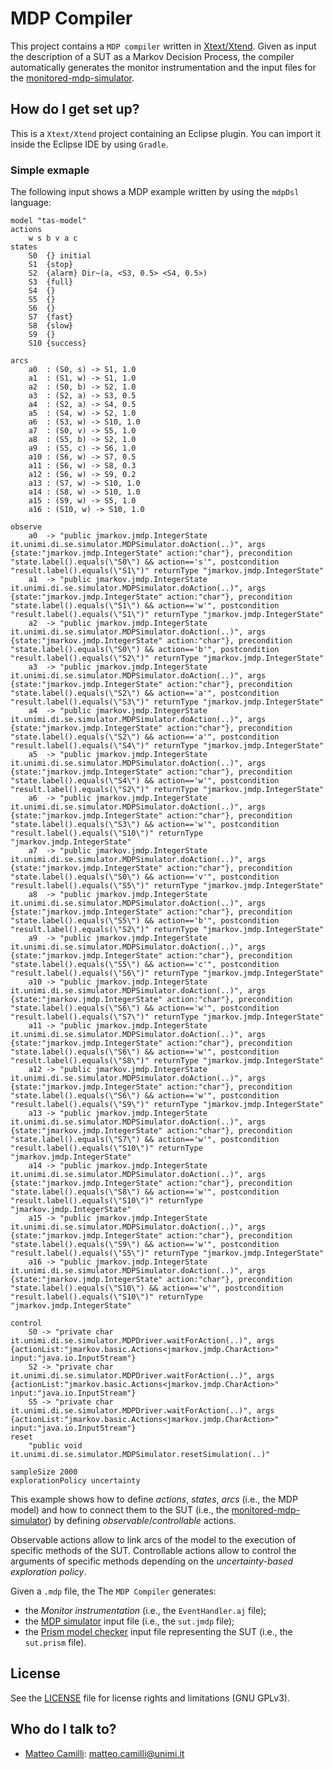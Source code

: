 # MDP Compiler

This project contains a `MDP compiler` written in [Xtext/Xtend](https://www.eclipse.org/Xtext/).
Given as input the description of a SUT as a Markov Decision Process, the compiler
automatically generates the monitor instrumentation and the input files for the [monitored-mdp-simulator](https://github.com/SELab-unimi/mdp-simulator-monitored).

## How do I get set up?

This is a `Xtext/Xtend` project containing an Eclipse plugin.
You can import it inside the Eclipse IDE by using `Gradle`.

### Simple exmaple

The following input shows a MDP example written by using the `mdpDsl` language:

```
model "tas-model"
actions
	w s b v a c
states
	S0  {} initial
	S1  {stop}
	S2  {alarm} Dir~(a, <S3, 0.5> <S4, 0.5>)
	S3  {full}
	S4  {}
	S5  {}
	S6  {}
	S7  {fast}
	S8  {slow}
	S9  {}
	S10 {success}

arcs
	a0  : (S0, s) -> S1, 1.0
	a1  : (S1, w) -> S1, 1.0
	a2  : (S0, b) -> S2, 1.0
	a3  : (S2, a) -> S3, 0.5
	a4  : (S2, a) -> S4, 0.5
	a5  : (S4, w) -> S2, 1.0
	a6  : (S3, w) -> S10, 1.0
	a7  : (S0, v) -> S5, 1.0
	a8  : (S5, b) -> S2, 1.0
	a9  : (S5, c) -> S6, 1.0
	a10 : (S6, w) -> S7, 0.5
	a11 : (S6, w) -> S8, 0.3
	a12 : (S6, w) -> S9, 0.2
	a13 : (S7, w) -> S10, 1.0
	a14 : (S8, w) -> S10, 1.0
	a15 : (S9, w) -> S5, 1.0
	a16 : (S10, w) -> S10, 1.0

observe
	a0  -> "public jmarkov.jmdp.IntegerState it.unimi.di.se.simulator.MDPSimulator.doAction(..)", args {state:"jmarkov.jmdp.IntegerState" action:"char"}, precondition "state.label().equals(\"S0\") && action=='s'", postcondition "result.label().equals(\"S1\")" returnType "jmarkov.jmdp.IntegerState"
	a1  -> "public jmarkov.jmdp.IntegerState it.unimi.di.se.simulator.MDPSimulator.doAction(..)", args {state:"jmarkov.jmdp.IntegerState" action:"char"}, precondition "state.label().equals(\"S1\") && action=='w'", postcondition "result.label().equals(\"S1\")" returnType "jmarkov.jmdp.IntegerState"
	a2  -> "public jmarkov.jmdp.IntegerState it.unimi.di.se.simulator.MDPSimulator.doAction(..)", args {state:"jmarkov.jmdp.IntegerState" action:"char"}, precondition "state.label().equals(\"S0\") && action=='b'", postcondition "result.label().equals(\"S2\")" returnType "jmarkov.jmdp.IntegerState"
	a3  -> "public jmarkov.jmdp.IntegerState it.unimi.di.se.simulator.MDPSimulator.doAction(..)", args {state:"jmarkov.jmdp.IntegerState" action:"char"}, precondition "state.label().equals(\"S2\") && action=='a'", postcondition "result.label().equals(\"S3\")" returnType "jmarkov.jmdp.IntegerState"
	a4  -> "public jmarkov.jmdp.IntegerState it.unimi.di.se.simulator.MDPSimulator.doAction(..)", args {state:"jmarkov.jmdp.IntegerState" action:"char"}, precondition "state.label().equals(\"S2\") && action=='a'", postcondition "result.label().equals(\"S4\")" returnType "jmarkov.jmdp.IntegerState"
	a5  -> "public jmarkov.jmdp.IntegerState it.unimi.di.se.simulator.MDPSimulator.doAction(..)", args {state:"jmarkov.jmdp.IntegerState" action:"char"}, precondition "state.label().equals(\"S4\") && action=='w'", postcondition "result.label().equals(\"S2\")" returnType "jmarkov.jmdp.IntegerState"
	a6  -> "public jmarkov.jmdp.IntegerState it.unimi.di.se.simulator.MDPSimulator.doAction(..)", args {state:"jmarkov.jmdp.IntegerState" action:"char"}, precondition "state.label().equals(\"S3\") && action=='w'", postcondition "result.label().equals(\"S10\")" returnType "jmarkov.jmdp.IntegerState"
	a7  -> "public jmarkov.jmdp.IntegerState it.unimi.di.se.simulator.MDPSimulator.doAction(..)", args {state:"jmarkov.jmdp.IntegerState" action:"char"}, precondition "state.label().equals(\"S0\") && action=='v'", postcondition "result.label().equals(\"S5\")" returnType "jmarkov.jmdp.IntegerState"
	a8  -> "public jmarkov.jmdp.IntegerState it.unimi.di.se.simulator.MDPSimulator.doAction(..)", args {state:"jmarkov.jmdp.IntegerState" action:"char"}, precondition "state.label().equals(\"S5\") && action=='b'", postcondition "result.label().equals(\"S2\")" returnType "jmarkov.jmdp.IntegerState"
	a9  -> "public jmarkov.jmdp.IntegerState it.unimi.di.se.simulator.MDPSimulator.doAction(..)", args {state:"jmarkov.jmdp.IntegerState" action:"char"}, precondition "state.label().equals(\"S5\") && action=='c'", postcondition "result.label().equals(\"S6\")" returnType "jmarkov.jmdp.IntegerState"
	a10 -> "public jmarkov.jmdp.IntegerState it.unimi.di.se.simulator.MDPSimulator.doAction(..)", args {state:"jmarkov.jmdp.IntegerState" action:"char"}, precondition "state.label().equals(\"S6\") && action=='w'", postcondition "result.label().equals(\"S7\")" returnType "jmarkov.jmdp.IntegerState"
	a11 -> "public jmarkov.jmdp.IntegerState it.unimi.di.se.simulator.MDPSimulator.doAction(..)", args {state:"jmarkov.jmdp.IntegerState" action:"char"}, precondition "state.label().equals(\"S6\") && action=='w'", postcondition "result.label().equals(\"S8\")" returnType "jmarkov.jmdp.IntegerState"
	a12 -> "public jmarkov.jmdp.IntegerState it.unimi.di.se.simulator.MDPSimulator.doAction(..)", args {state:"jmarkov.jmdp.IntegerState" action:"char"}, precondition "state.label().equals(\"S6\") && action=='w'", postcondition "result.label().equals(\"S9\")" returnType "jmarkov.jmdp.IntegerState"
	a13 -> "public jmarkov.jmdp.IntegerState it.unimi.di.se.simulator.MDPSimulator.doAction(..)", args {state:"jmarkov.jmdp.IntegerState" action:"char"}, precondition "state.label().equals(\"S7\") && action=='w'", postcondition "result.label().equals(\"S10\")" returnType "jmarkov.jmdp.IntegerState"
	a14 -> "public jmarkov.jmdp.IntegerState it.unimi.di.se.simulator.MDPSimulator.doAction(..)", args {state:"jmarkov.jmdp.IntegerState" action:"char"}, precondition "state.label().equals(\"S8\") && action=='w'", postcondition "result.label().equals(\"S10\")" returnType "jmarkov.jmdp.IntegerState"
	a15 -> "public jmarkov.jmdp.IntegerState it.unimi.di.se.simulator.MDPSimulator.doAction(..)", args {state:"jmarkov.jmdp.IntegerState" action:"char"}, precondition "state.label().equals(\"S9\") && action=='w'", postcondition "result.label().equals(\"S5\")" returnType "jmarkov.jmdp.IntegerState"
	a16 -> "public jmarkov.jmdp.IntegerState it.unimi.di.se.simulator.MDPSimulator.doAction(..)", args {state:"jmarkov.jmdp.IntegerState" action:"char"}, precondition "state.label().equals(\"S10\") && action=='w'", postcondition "result.label().equals(\"S10\")" returnType "jmarkov.jmdp.IntegerState"

control
	S0 -> "private char it.unimi.di.se.simulator.MDPDriver.waitForAction(..)", args {actionList:"jmarkov.basic.Actions<jmarkov.jmdp.CharAction>" input:"java.io.InputStream"}
	S2 -> "private char it.unimi.di.se.simulator.MDPDriver.waitForAction(..)", args {actionList:"jmarkov.basic.Actions<jmarkov.jmdp.CharAction>" input:"java.io.InputStream"}
	S5 -> "private char it.unimi.di.se.simulator.MDPDriver.waitForAction(..)", args {actionList:"jmarkov.basic.Actions<jmarkov.jmdp.CharAction>" input:"java.io.InputStream"}
reset
	"public void it.unimi.di.se.simulator.MDPSimulator.resetSimulation(..)"

sampleSize 2000
explorationPolicy uncertainty
```

This example shows how to define *actions*, *states*, *arcs* (i.e., the MDP model) and how to connect them to
the SUT (i.e., the [monitored-mdp-simulator](https://github.com/SELab-unimi/mdp-simulator-monitored))
by defining *observable*/*controllable* actions.

Observable actions allow to link arcs of the model to the execution of specific methods of the SUT.
Controllable actions allow to control the arguments of specific methods depending on the *uncertainty-based exploration policy*.

Given a `.mdp` file, the The `MDP Compiler` generates:

*    the *Monitor instrumentation* (i.e., the `EventHandler.aj` file);
*    the [MDP simulator](https://github.com/SELab-unimi/mdp-simulator-monitored) input file (i.e., the `sut.jmdp` file);
*    the [Prism model checker](http://www.prismmodelchecker.org/) input file representing the SUT (i.e., the `sut.prism` file).

## License

See the [LICENSE](LICENSE.txt) file for license rights and limitations (GNU GPLv3).

## Who do I talk to?

* [Matteo Camilli](http://camilli.di.unimi.it): <matteo.camilli@unimi.it>
